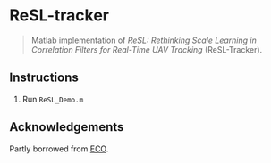 # ReSL-tracker

> Matlab implementation of *ReSL: Rethinking Scale Learning in Correlation Filters for Real-Time UAV
> Tracking* (ReSL-Tracker).

## Instructions

1. Run `ReSL_Demo.m`

## Acknowledgements

Partly borrowed from [ECO](https://github.com/martin-danelljan/ECO).